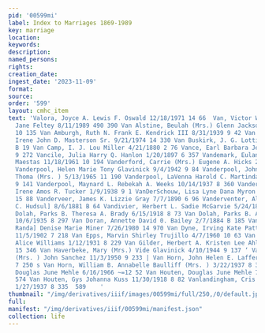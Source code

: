 ```yaml
---
pid: '00599mi'
label: Index to Marriages 1869-1989
key: marriage
location: 
keywords: 
description: 
named_persons: 
rights: 
creation_date: 
ingest_date: '2023-11-09'
format: 
source: 
order: '599'
layout: cmhc_item
text: 'Valora, Joyce A. Lewis F. Oswald 12/18/1971 14 66  Van, Victor Wayne Jr. Patricia
  Jane Feltey 8/11/1989 490 390 Van Alstine, Beulah (Mrs.) Glenn Jackson 1/30/1961
  10 135 Van Amburgh, Ruth N. Frank E. Kendrick III 8/31/1939 9 42 Van Bibber, Carol
  Irene John D. Masterson Sr. 9/21/1974 14 330 Van Buskirk, J. G. Lottie Ford 6/1/1880
  B 19 Van Camp, I. J. Lou Miller 4/21/1880 2 76 Vance, Earl Barbara Jean Herron 12/5/1953
  9 272 Vancile, Julia Harry Q. Hanlon 1/20/1897 6 357 Vandemark, Eulan Geraldine
  Maestas 11/18/1961 10 194 Vanderford, Carrie (Mrs.) Eugene A. Hicks 2/4/1916 8 24
  Vanderpool, Helen Marie Tony Glavinick 9/4/1942 9 84 Vanderpool, John S. Ida B.
  Thoma (Mrs. ) 5/13/1965 11 190 Vanderpool, LaVenna Harold C. Martindale 5/17/1944
  9 141 Vanderpool, Maynard L. Rebekah A. Weeks 10/14/1937 8 360 Vanderpool, Vivian
  Irene Amos R. Tucker 1/9/1938 9 1 VanDerSchouw, Lisa Lyne Dana Myron Hurkes 4/23/1981
  15 88 Vanderveer, James K. Lizzie Gray 7/7/1890 6 96 Vanderventer, Alpha H. Charles
  C. Hudsul] 8/6/1881 B 64 Vandivier, Herbert L. Sadie McGarvie 5/24/1894 6 252 Van
  Dolah, Parks B. Theresa A. Brady 6/15/1918 8 73 Van Dolah, Parks B. Anne L. Turner
  10/6/1935 8 297 Van Doran, Annette David 0. Bailey 2/7/1884 B 185 Van Dyke, Keith
  Randa] Denise Marie Miner 7/26/1980 14 970 Van Dyne, Irving Kate Patton (Mrs. )
  11/5/1902 7 218 Van Epps, Marvin Shirley Trujillo 4/7/1960 10 63 Van Gilder, Harry
  Alice Williams 1/12/1931 8 229 Van Gilder, Herbert A. Kristen Lee Ahlstedt 4/23/1983
  15 346 Van Haverbeke, Mary (Mrs.) Vide Glavinick 4/10/1944 9 137 ‘ Van Hook, Irma
  (Mrs. ) John Sanchez 11/3/1950 9 233 | Van Horn, John Helen E. Laffer 8/12/1903
  7 250 s Van Horn, William B. Annabelle Baulliff (Mrs. ) 3/22/1937 8 337 - Yan Houten,
  Douglas June Mehle 6/16/1966 ~=12 52 Van Houten, Douglas June Mehle 7/16/1966 15
  574 Van Houten, Gys Johanna Kuss 11/30/1918 8 82 Vanlandingham, Cris Frances Evans
  1/27/1937 8 335  589    '
thumbnail: "/img/derivatives/iiif/images/00599mi/full/250,/0/default.jpg"
full: 
manifest: "/img/derivatives/iiif/00599mi/manifest.json"
collection: life
---
```

